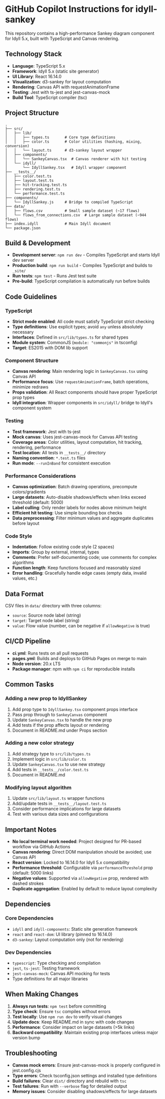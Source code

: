 # GitHub Copilot Instructions for idyll-sankey

This repository contains a high-performance Sankey diagram component for Idyll 5.x, built with TypeScript and Canvas rendering.

## Technology Stack

- **Language**: TypeScript 5.x
- **Framework**: Idyll 5.x (static site generator)
- **UI Library**: React 16.14.0
- **Visualization**: d3-sankey for layout computation
- **Rendering**: Canvas API with requestAnimationFrame
- **Testing**: Jest with ts-jest and jest-canvas-mock
- **Build Tool**: TypeScript compiler (tsc)

## Project Structure

```
.
├── src/
│   ├── lib/
│   │   ├── types.ts       # Core type definitions
│   │   ├── color.ts       # Color utilities (hashing, mixing, conversion)
│   │   └── layout.ts      # d3-sankey layout wrapper
│   ├── components/
│   │   └── SankeyCanvas.tsx  # Canvas renderer with hit testing
│   └── idyll/
│       └── IdyllSankey.tsx   # Idyll wrapper component
├── __tests__/
│   ├── color.test.ts
│   ├── layout.test.ts
│   ├── hit-tracking.test.ts
│   ├── rendering.test.ts
│   └── performance.test.ts
├── components/
│   └── IdyllSankey.js     # Bridge to compiled TypeScript
├── data/
│   ├── flows.csv          # Small sample dataset (~17 flows)
│   └── flows_from_connections.csv  # Large sample dataset (~944 flows)
├── index.idyll            # Main Idyll document
└── package.json
```

## Build & Development

- **Development server**: `npm run dev` - Compiles TypeScript and starts Idyll dev server
- **Production build**: `npm run build` - Compiles TypeScript and builds to `_site/`
- **Run tests**: `npm test` - Runs Jest test suite
- **Pre-build**: TypeScript compilation is automatically run before builds

## Code Guidelines

### TypeScript

- **Strict mode enabled**: All code must satisfy TypeScript strict checking
- **Type definitions**: Use explicit types; avoid `any` unless absolutely necessary
- **Interfaces**: Defined in `src/lib/types.ts` for shared types
- **Module system**: CommonJS (`module: "commonjs"` in tsconfig)
- **Target**: ES2015 with DOM lib support

### Component Structure

- **Canvas rendering**: Main rendering logic in `SankeyCanvas.tsx` using Canvas API
- **Performance focus**: Use `requestAnimationFrame`, batch operations, minimize redraws
- **Props validation**: All React components should have proper TypeScript prop types
- **Idyll integration**: Wrapper components in `src/idyll/` bridge to Idyll's component system

### Testing

- **Test framework**: Jest with ts-jest
- **Mock canvas**: Uses jest-canvas-mock for Canvas API testing
- **Coverage areas**: Color utilities, layout computation, hit tracking, rendering, performance
- **Test location**: All tests in `__tests__/` directory
- **Naming convention**: `*.test.ts` files
- **Run mode**: `--runInBand` for consistent execution

### Performance Considerations

- **Canvas optimization**: Batch drawing operations, precompute colors/gradients
- **Large datasets**: Auto-disable shadows/effects when links exceed threshold (default: 5000)
- **Label culling**: Only render labels for nodes above minimum height
- **Efficient hit testing**: Use simple bounding box checks
- **Data preprocessing**: Filter minimum values and aggregate duplicates before layout

### Code Style

- **Indentation**: Follow existing code style (2 spaces)
- **Imports**: Group by external, internal, types
- **Comments**: Prefer self-documenting code; use comments for complex algorithms
- **Function length**: Keep functions focused and reasonably sized
- **Error handling**: Gracefully handle edge cases (empty data, invalid values, etc.)

## Data Format

CSV files in `data/` directory with three columns:
- `source`: Source node label (string)
- `target`: Target node label (string)
- `value`: Flow value (number, can be negative if `allowNegative` is true)

## CI/CD Pipeline

- **ci.yml**: Runs tests on all pull requests
- **pages.yml**: Builds and deploys to GitHub Pages on merge to main
- **Node version**: 20.x LTS
- **Package manager**: npm with `npm ci` for reproducible installs

## Common Tasks

### Adding a new prop to IdyllSankey

1. Add prop type to `IdyllSankey.tsx` component props interface
2. Pass prop through to `SankeyCanvas` component
3. Update `SankeyCanvas.tsx` to handle the new prop
4. Add tests if the prop affects layout or rendering
5. Document in README.md under Props section

### Adding a new color strategy

1. Add strategy type to `src/lib/types.ts`
2. Implement logic in `src/lib/color.ts`
3. Update `SankeyCanvas.tsx` to use new strategy
4. Add tests in `__tests__/color.test.ts`
5. Document in README.md

### Modifying layout algorithm

1. Update `src/lib/layout.ts` wrapper functions
2. Add/update tests in `__tests__/layout.test.ts`
3. Consider performance implications for large datasets
4. Test with various data sizes and configurations

## Important Notes

- **No local terminal work needed**: Project designed for PR-based workflow via GitHub Actions
- **Canvas rendering**: Direct DOM manipulation should be avoided; use Canvas API
- **React version**: Locked to 16.14.0 for Idyll 5.x compatibility
- **Performance threshold**: Configurable via `performanceThreshold` prop (default: 5000 links)
- **Negative values**: Supported via `allowNegative` prop, rendered with dashed strokes
- **Duplicate aggregation**: Enabled by default to reduce layout complexity

## Dependencies

### Core Dependencies
- `idyll` and `idyll-components`: Static site generation framework
- `react` and `react-dom`: UI library (pinned to 16.14.0)
- `d3-sankey`: Layout computation only (not for rendering)

### Dev Dependencies
- `typescript`: Type checking and compilation
- `jest`, `ts-jest`: Testing framework
- `jest-canvas-mock`: Canvas API mocking for tests
- Type definitions for all major libraries

## When Making Changes

1. **Always run tests**: `npm test` before committing
2. **Type check**: Ensure `tsc` compiles without errors
3. **Test locally**: Use `npm run dev` to verify visual changes
4. **Update docs**: Keep README.md in sync with code changes
5. **Performance**: Consider impact on large datasets (>5k links)
6. **Backward compatibility**: Maintain existing prop interfaces unless major version bump

## Troubleshooting

- **Canvas mock errors**: Ensure jest-canvas-mock is properly configured in jest.config.cjs
- **Type errors**: Check tsconfig.json settings and installed type definitions
- **Build failures**: Clear `dist/` directory and rebuild with `tsc`
- **Test failures**: Run with `--verbose` flag for detailed output
- **Memory issues**: Consider disabling shadows/effects for large datasets
